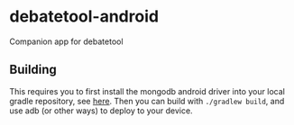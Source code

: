 # debatetool-android
Companion app for debatetool

## Building
This requires you to first install the mongodb android driver into your local gradle repository, see [here](https://github.com/credman0/mongo-java-driver). Then you can build with ```./gradlew build```, and use adb (or other ways) to deploy to your device.
